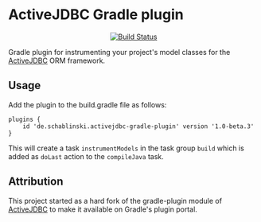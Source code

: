 # ActiveJDBC Gradle plugin

<div align="center">

[![Build Status](https://travis-ci.com/cschabl/activejdbc-gradle-plugin.svg?branch=master)](https://travis-ci.com/cschabl/activejdbc-gradle-plugin)

</div>

Gradle plugin for instrumenting your project's model classes for the [ActiveJDBC](http://javalite.io/activejdbc) ORM framework.

## Usage

Add the plugin to the build.gradle file as follows:

```
plugins {
    id 'de.schablinski.activejdbc-gradle-plugin' version '1.0-beta.3'
}
```

This will create a task `instrumentModels` in the task group `build` which is added as `doLast` action to the `compileJava` task.

## Attribution

This project started as a hard fork of the gradle-plugin module of [ActiveJDBC](http://javalite.io/activejdbc) to make it available on Gradle's plugin portal.